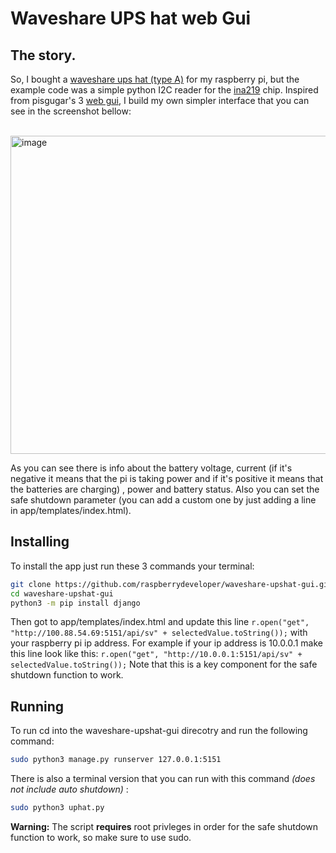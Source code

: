 # Waveshare UPS hat web Gui

## The story.

So, I bought a [waveshare ups hat (type A)](https://www.waveshare.com/wiki/UPS_HAT) for my raspberry pi, but the example code was a simple python I2C reader for the [ina219](https://www.ti.com/lit/gpn/ina219) chip. Inspired from pisgugar's 3 [web gui](https://github.com/PiSugar/PiSugar/wiki/PiSugar2), I build my own simpler interface that you can see in the screenshot bellow: 

<br>

<img width="509" alt="image" src="https://user-images.githubusercontent.com/106091011/209480409-c412165a-3581-4c5b-98da-97be07c0b300.png">

As you can see there is info about the battery voltage, current (if it's negative it means that the pi is taking power and if it's positive it means that the batteries are charging) , power and battery status. Also you can set the safe shutdown parameter (you can add a custom one by just adding a line in app/templates/index.html).

## Installing

To install the app just run these 3 commands your terminal:

```sh
git clone https://github.com/raspberrydeveloper/waveshare-upshat-gui.git
cd waveshare-upshat-gui
python3 -m pip install django
```

Then got to app/templates/index.html and update this line ```r.open("get", "http://100.88.54.69:5151/api/sv" + selectedValue.toString());``` with your raspberry pi ip address. For example if your ip address is 10.0.0.1 make this line look like this: ```r.open("get", "http://10.0.0.1:5151/api/sv" + selectedValue.toString());``` Note that this is a key component for the safe shutdown function to work.

## Running

To run cd into the waveshare-upshat-gui direcotry and run the following command:

```sh
sudo python3 manage.py runserver 127.0.0.1:5151
```

There is also a terminal version that you can run with this command *(does not include auto shutdown)* :

```sh
sudo python3 uphat.py
```

**Warning:** The script **requires** root privleges in order for the safe shutdown function to work, so make sure to use sudo.

